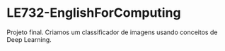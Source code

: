 # LE732-EnglishForComputing
Projeto final. Criamos um classificador de imagens usando conceitos de Deep Learning.
